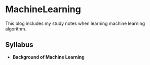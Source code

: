 # MachineLearning
This blog includes my study notes when learning machine learning algorithm.

## Syllabus
- **Background of Machine Learning**

